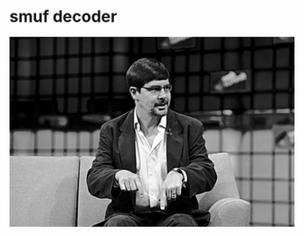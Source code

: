 # smuf decoder
![](https://github.com/ymmah/smuf-decoder/blob/master/U/AI/ArtBoard%20Image%20(352).jpg)
